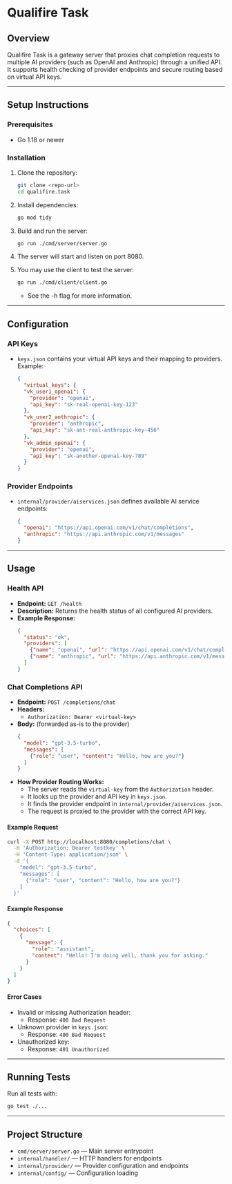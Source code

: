 # Qualifire Task

## Overview
Qualifire Task is a gateway server that proxies chat completion requests to multiple AI providers (such as OpenAI and Anthropic) through a unified API. It supports health checking of provider endpoints and secure routing based on virtual API keys.

---

## Setup Instructions

### Prerequisites
- Go 1.18 or newer

### Installation
1. Clone the repository:
   ```bash
   git clone <repo-url>
   cd qualifire.task
   ```
2. Install dependencies:
   ```bash
   go mod tidy
   ```
3. Build and run the server:
   ```bash
   go run ./cmd/server/server.go
   ```

4. The server will start and listen on port 8080.
5. You may use the client to test the server:
   ```bash
   go run ./cmd/client/client.go
   ```

   * See the -h flag for more information.
---

## Configuration

### API Keys
- `keys.json` contains your virtual API keys and their mapping to providers. Example:
  ```json
  {
    "virtual_keys": {
    "vk_user1_openai": {
      "provider": "openai",
      "api_key": "sk-real-openai-key-123"
    },
    "vk_user2_anthropic": {
      "provider": "anthropic",
      "api_key": "sk-ant-real-anthropic-key-456"
    },
    "vk_admin_openai": {
      "provider": "openai",
      "api_key": "sk-another-openai-key-789"
    }
  }
  ```

### Provider Endpoints
- `internal/provider/aiservices.json` defines available AI service endpoints:
  ```json
  {
    "openai": "https://api.openai.com/v1/chat/completions",
    "anthropic": "https://api.anthropic.com/v1/messages"
  }
  ```
---

## Usage

### Health API
- **Endpoint:** `GET /health`
- **Description:** Returns the health status of all configured AI providers.
- **Example Response:**
  ```json
  {
    "status": "ok",
    "providers": [
      {"name": "openai", "url": "https://api.openai.com/v1/chat/completions", "online": true},
      {"name": "anthropic", "url": "https://api.anthropic.com/v1/messages", "online": false}
    ]
  }
  ```

### Chat Completions API
- **Endpoint:** `POST /completions/chat`
- **Headers:**
  - `Authorization: Bearer <virtual-key>`
- **Body:** (forwarded as-is to the provider)
  ```json
  {
    "model": "gpt-3.5-turbo",
    "messages": [
      {"role": "user", "content": "Hello, how are you?"}
    ]
  }
  ```
- **How Provider Routing Works:**
  - The server reads the `virtual-key` from the `Authorization` header.
  - It looks up the provider and API key in `keys.json`.
  - It finds the provider endpoint in `internal/provider/aiservices.json`.
  - The request is proxied to the provider with the correct API key.

#### Example Request
```bash
curl -X POST http://localhost:8080/completions/chat \
  -H 'Authorization: Bearer testkey' \
  -H 'Content-Type: application/json' \
  -d '{
    "model": "gpt-3.5-turbo",
    "messages": [
      {"role": "user", "content": "Hello, how are you?"}
    ]
  }'
```

#### Example Response
```json
{
  "choices": [
    {
      "message": {
        "role": "assistant",
        "content": "Hello! I'm doing well, thank you for asking."
      }
    }
  ]
}
```

#### Error Cases
- Invalid or missing Authorization header:
  - Response: `400 Bad Request`
- Unknown provider in `keys.json`:
  - Response: `400 Bad Request`
- Unauthorized key:
  - Response: `401 Unauthorized`

---

## Running Tests
Run all tests with:
```bash
go test ./...
```

---

## Project Structure
- `cmd/server/server.go` — Main server entrypoint
- `internal/handler/` — HTTP handlers for endpoints
- `internal/provider/` — Provider configuration and endpoints
- `internal/config/` — Configuration loading
